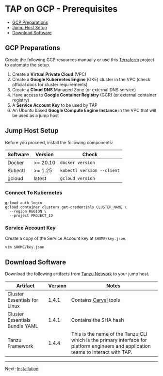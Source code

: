 # TAP on GCP - Prerequisites

<!-- TOC depthfrom:2 depthto:2 orderedlist:false -->

- [GCP Preparations](#gcp-preparations)
- [Jump Host Setup](#jump-host-setup)
- [Download Software](#download-software)

<!-- /TOC -->

## GCP Preparations

Create the following GCP resources manually or use this [Terraform](https://github.com/unofficial-guide-to-tap/terraform/tree/main/gcp) project to automate the setup.

1. Create a **Virtual Private Cloud** (VPC)
2. Create a **Google Kubernetes Engine** (GKE) cluster in the VPC (check official docs for cluster requirements)
3. Create a **Cloud DNS** Managed Zone (or external DNS service)
4. Have access to **Google Container Registry** (GCR) (or external container registry)
5. A **Service Account Key** to be used by TAP 
6. An Ubuntu based **Google Compute Engine Instance** in the VPC that will be used as a jump host

<!--
END: ## Prepare The Infrastructure
-->

## Jump Host Setup

Before you proceed, install the following components:

| Software | Version | Check |
|---|---|---|
| Docker | >= 20.10 | `docker version` |
| Kubectl | >= 1.25  | `kubectl version --client` |
| gcloud | latest  | `gcloud version` |

### Connect To Kubernetes

```
gcloud auth login
gcloud container clusters get-credentials CLUSTER_NAME \
  --region REGION \
  --project PROJECT_ID
```

### Service Account Key

Create a copy of the Service Account key at `$HOME/key.json`.
```
vim $HOME/key.json
```

## Download Software
Download the following artifacts from [Tanzu Network](https://network.tanzu.vmware.com/) to your jump host.

| Artifact | Version  | Notes |
|---|---|---|
| Cluster Essentials for Linux| 1.4.1 | Contains [Carvel](https://carvel.dev/) tools |
| Cluster Essentials Bundle YAML | 1.4.1 | Contains the SHA hash |
| Tanzu Framework | 1.4.4 | This is the name of the Tanzu CLI which is the primary interface for platform engineers and application teams to interact with TAP. |

---
Next: [Installation](./install.md)
